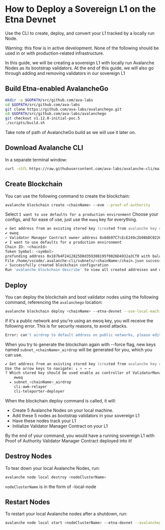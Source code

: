 # How to Deploy a Sovereign L1 on the Etna Devnet

Use the CLI to create, deploy, and convert your L1 tracked by a locally run Node.

Warning: this flow is in active development. None of the following should be used in or with production-related infrastructure.

In this guide, we will be creating a sovereign L1 with locally run Avalanche Nodes as its bootstrap validators.
At the end of this guide, we will also go through adding and removing validators in our sovereign L1

## Build Etna-enabled AvalancheGo

```zsh
mkdir -p $GOPATH/src/github.com/ava-labs
cd $GOPATH/src/github.com/ava-labs
git clone https://github.com/ava-labs/avalanchego.git
cd $GOPATH/src/github.com/ava-labs/avalanchego
git checkout v1.12.0-initial-poc.5
./scripts/build.sh
```

Take note of path of AvalancheGo build as we will use it later on.

## Download Avalanche CLI

In a separate terminal window:

```zsh
curl -sSfL https://raw.githubusercontent.com/ava-labs/avalanche-cli/main/scripts/install.sh | sh -s v1.8.0-rc0
```

## Create Blockchain

You can use the following command to create the blockchain:

```zsh
avalanche blockchain create <chainName> --evm --proof-of-authority
```

Select `I want to use defaults for a production environment`
Choose your configs, and for ease of use, just use the `ewoq` key for everything.

```zsh
✔ Get address from an existing stored key (created from avalanche key create or avalanche key import)
✔ ewoq
✓ Validator Manager Contract owner address 0x8db97C7cEcE249c2b98bDC0226Cc4C2A57BF52FC
✔ I want to use defaults for a production environment
Chain ID: <chainId>
Token Symbol: <symbol>
prefunding address 0x187b4F2412825D8d359308195f0026D4932a3Cf0 with balance 1000000000000000000000000
File /home/vscode/.avalanche-cli/subnets/<chainName>/chain.json successfully written
✓ Successfully created blockchain configuration
Run 'avalanche blockchain describe' to view all created addresses and what their roles are
```

## Deploy

You can deploy the blockchain and boot validator nodes using the following command, referencing the `avalanchego` location:

```zsh
avalanche blockchain deploy <chainName> --etna-devnet --use-local-machine --avalanchego-path=<avalancheGoBuildPath>
```

If it's a public network and you're using an ewoq key, you will receive the following error. This is for security reasons, to avoid attacks.

```zsh
Error: can't airdrop to default address on public networks, please edit the genesis by calling `avalanche subnet create <chainName> --force`
```

When you try to generate the blockchain again with --force flag, new keys named `subnet_<chainName>_airdrop` will be generated for you, which you can use.

```zsh
✔ Get address from an existing stored key (created from avalanche key create or avalanche key import)
Use the arrow keys to navigate: ↓ ↑ → ← 
? Which stored key should be used enable as controller of ValidatorManager contract?: 
    ewoq
  ▸ subnet_<chainName>_airdrop
    cli-awm-relayer
    cli-teleporter-deployer
```

When the blockchain deploy command is called, it will:
- Create 5 Avalanche Nodes on your local machine. 
- Add these 5 nodes as bootstrap validators in your sovereign L1
- Have these nodes track your L1
- Initialize Validator Manager Contract on your L1

By the end of your command, you would have a running sovereign L1 with Proof of Authority Validator Manager
Contract deployed into it!

## Destroy Nodes

To tear down your local Avalanche Nodes, run:

```zsh
avalanche node local destroy <nodeClusterName>
```

`nodeClusterName` is in the form of <chainName>-local-node

## Restart Nodes

To restart your local Avalanche nodes after a shutdown, run:

```zsh
avalanche node local start <nodeClusterName> --etna-devnet --avalanchego-path=<avalancheGoBuildPath>
```